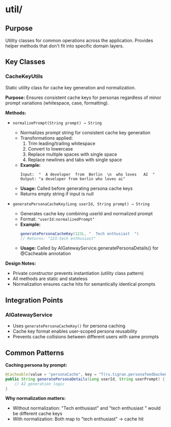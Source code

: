 # util/

## Purpose
Utility classes for common operations across the application.
Provides helper methods that don't fit into specific domain layers.

## Key Classes

### CacheKeyUtils
Static utility class for cache key generation and normalization.

**Purpose:**
Ensures consistent cache keys for personas regardless of minor prompt variations (whitespace, case, formatting).

**Methods:**

- `normalizePrompt(String prompt) → String`
  - Normalizes prompt string for consistent cache key generation
  - Transformations applied:
    1. Trim leading/trailing whitespace
    2. Convert to lowercase
    3. Replace multiple spaces with single space
    4. Replace newlines and tabs with single space
  - **Example:**
    ```
    Input:  "  A developer  from  Berlin  \n  who loves   AI  "
    Output: "a developer from berlin who loves ai"
    ```
  - **Usage:** Called before generating persona cache keys
  - Returns empty string if input is null

- `generatePersonaCacheKey(Long userId, String prompt) → String`
  - Generates cache key combining userId and normalized prompt
  - Format: `"userId:normalizedPrompt"`
  - **Example:**
    ```java
    generatePersonaCacheKey(123L, "  Tech enthusiast  ")
    // Returns: "123:tech enthusiast"
    ```
  - **Usage:** Called by AIGatewayService.generatePersonaDetails() for @Cacheable annotation

**Design Notes:**
- Private constructor prevents instantiation (utility class pattern)
- All methods are static and stateless
- Normalization ensures cache hits for semantically identical prompts

## Integration Points

### AIGatewayService
- Uses `generatePersonaCacheKey()` for persona caching
- Cache key format enables user-scoped persona reusability
- Prevents cache collisions between different users with same prompts

## Common Patterns

**Caching persona by prompt:**
```java
@Cacheable(value = "personaCache", key = "T(ru.tigran.personafeedbackengine.util.CacheKeyUtils).generatePersonaCacheKey(#userId, #userPrompt)")
public String generatePersonaDetails(Long userId, String userPrompt) {
    // AI generation logic
}
```

**Why normalization matters:**
- Without normalization: "Tech enthusiast" and "tech  enthusiast  " would be different cache keys
- With normalization: Both map to "tech enthusiast" → cache hit
